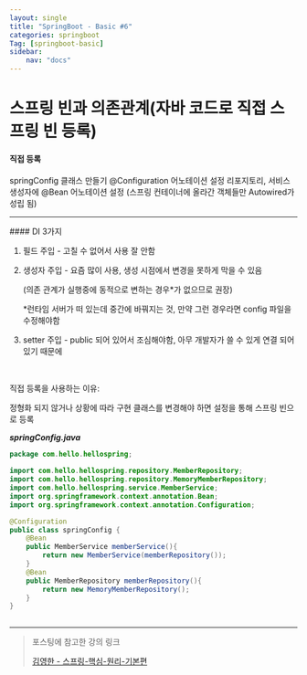 ```yaml
---
layout: single
title: "SpringBoot - Basic #6"
categories: springboot
Tag: [springboot-basic]
sidebar: 
    nav: "docs"
---
```

# 스프링 빈과 의존관계(자바 코드로 직접 스프링 빈 등록)

#### 직접 등록

springConfig 클래스 만들기
@Configuration  어노테이션 설정
리포지토리, 서비스 생성자에 @Bean 어노테이션 설정
(스프링 컨테이너에 올라간 객체들만 Autowired가 성립 됨)

<hr>
#### DI 3가지

1. 필드 주입 - 고칠 수 없어서 사용 잘 안함​

2. 생성자 주입 - 요즘 많이 사용, 생성 시점에서 변경을 못하게 막을 수 있음

    (의존 관계가 실행중에 동적으로 변하는 경우*가 없으므로 권장)

    *런타임 서버가 떠 있는데 중간에 바꿔지는 것, 만약 그런 경우라면 config 파일을 수정해야함

3. setter 주입 - public 되어 있어서 조심해야함, 아무 개발자가 쓸 수 있게 연결 되어 있기 때문에

​

직접 등록을 사용하는 이유:

정형화 되지 않거나 상황에 따라 구현 클래스를 변경해야 하면 설정을 통해 스프링 빈으로 등록

_**springConfig.java**_

```java
package com.hello.hellospring;

import com.hello.hellospring.repository.MemberRepository;
import com.hello.hellospring.repository.MemoryMemberRepository;
import com.hello.hellospring.service.MemberService;
import org.springframework.context.annotation.Bean;
import org.springframework.context.annotation.Configuration;

@Configuration
public class springConfig {
    @Bean
    public MemberService memberService(){
        return new MemberService(memberRepository());
    }
    @Bean
    public MemberRepository memberRepository(){
        return new MemoryMemberRepository();
    }
}
​
```
---
 > 포스팅에 참고한 강의 링크 
 >
 >[김영한 - 스프링-핵심-원리-기본편](https://www.inflearn.com/course/%EC%8A%A4%ED%94%84%EB%A7%81-%ED%95%B5%EC%8B%AC-%EC%9B%90%EB%A6%AC-%EA%B8%B0%EB%B3%B8%ED%8E%B8)